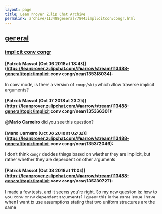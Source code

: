 ```yaml
---
layout: page
title: Lean Prover Zulip Chat Archive 
permalink: archive/113488general/78443implicitconvcongr.html
---
```


## [general](index.html)
### [implicit conv congr](78443implicitconvcongr.html)

#### [Patrick Massot (Oct 06 2018 at 18:43)](https://leanprover.zulipchat.com/#narrow/stream/113488-general/topic/implicit conv congr/near/135318034):
In conv mode, is there a version of `congr`/`skip` which allow traverse implicit arguments?

#### [Patrick Massot (Oct 07 2018 at 23:25)](https://leanprover.zulipchat.com/#narrow/stream/113488-general/topic/implicit conv congr/near/135366301):
@**Mario Carneiro** did you see this question?

#### [Mario Carneiro (Oct 08 2018 at 02:32)](https://leanprover.zulipchat.com/#narrow/stream/113488-general/topic/implicit conv congr/near/135372046):
I don't think `congr` decides things based on whether they are implicit, but rather whether they are dependent on other arguments

#### [Patrick Massot (Oct 08 2018 at 11:04)](https://leanprover.zulipchat.com/#narrow/stream/113488-general/topic/implicit conv congr/near/135389727):
I made a few tests, and it seems you're right. So my new question is: how to you conv or rw dependent arguments? I guess this is the same issue I have when I want to use assumptions stating that two uniform structures are the same

